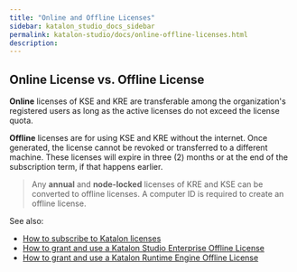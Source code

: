 ```yaml
---
title: "Online and Offline Licenses"
sidebar: katalon_studio_docs_sidebar
permalink: katalon-studio/docs/online-offline-licenses.html
description:
---
```

## Online License vs. Offline License

**Online** licenses of KSE and KRE are transferable among the organization's registered users as long as the active licenses do not exceed the license quota.

**Offline** licenses are for using KSE and KRE without the internet. Once generated, the license cannot be revoked or transferred to a different machine. These licenses will expire in three (2) months or at the end of the subscription term, if that happens earlier.

> Any **annual** and **node-locked** licenses of KRE and KSE can be converted to offline licenses. A computer ID is required to create an offline license.

See also:

* [How to subscribe to Katalon licenses](https://docs.katalon.com/katalon-studio/docs/how-to-create-kse-offline-license.html)
* [How to grant and use a Katalon Studio Enterprise Offline License](https://docs.katalon.com/katalon-studio/docs/how-to-create-kse-offline-license.html)
* [How to grant and use a Katalon Runtime Engine Offline License](https://docs.katalon.com/katalon-studio/docs/how-to-create-kse-offline-license.html)